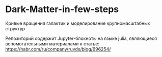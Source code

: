 # Dark-Matter-in-few-steps
Кривые вращения галактик и моделирование крупномасштабных структур  

Репозиторий содержит Jupyter-блокноты на языке julia, являющиеся вспомогательными материалами к статье: https://habr.com/ru/company/ruvds/blog/696254/
